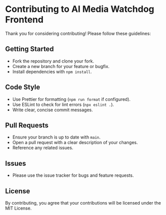 # Contributing to AI Media Watchdog Frontend

Thank you for considering contributing! Please follow these guidelines:

## Getting Started
- Fork the repository and clone your fork.
- Create a new branch for your feature or bugfix.
- Install dependencies with `npm install`.

## Code Style
- Use Prettier for formatting (`npm run format` if configured).
- Use ESLint to check for lint errors (`npx eslint .`).
- Write clear, concise commit messages.

## Pull Requests
- Ensure your branch is up to date with `main`.
- Open a pull request with a clear description of your changes.
- Reference any related issues.

## Issues
- Please use the issue tracker for bugs and feature requests.

## License
By contributing, you agree that your contributions will be licensed under the MIT License.
